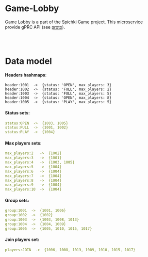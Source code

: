 # Game-Lobby

Game Lobby is a part of the Spichki Game project. This microservice provide gPRC API (see [proto](url)).


<br>
<br>


# Data model


#### Headers hashmaps:
```shell
header:1001  ->  {status: 'OPEN', max_players: 3}
header:1002  ->  {status: 'FULL', max_players: 2}
header:1003  ->  {status: 'FULL', max_players: 5}
header:1004  ->  {status: 'OPEN', max_players: 8}
header:1005  ->  {status: 'PLAY', max_players: 5}

```

#### Status sets:
```yaml
status:OPEN  ->  {1003, 1005}
status:FULL  ->  {1001, 1002}
status:PLAY  ->  {1004}

```

#### Max players sets:
```yaml
max_players:2   ->  {1002}
max_players:3   ->  {1001}
max_players:4   ->  {1003, 1005}
max_players:5   ->  {1004}
max_players:6   ->  {1004}
max_players:7   ->  {1004}
max_players:8   ->  {1004}
max_players:9   ->  {1004}
max_players:10  ->  {1004}

```

#### Group sets:
```yaml
group:1001  ->  {1001, 1006}
group:1002  ->  {1002}
group:1003  ->  {1003, 1008, 1013}
group:1004  ->  {1004, 1009}
group:1005  ->  {1005, 1010, 1015, 1017}

```

#### Join players set:
```yaml
players:JOIN  ->  {1006, 1008, 1013, 1009, 1010, 1015, 1017}

```
